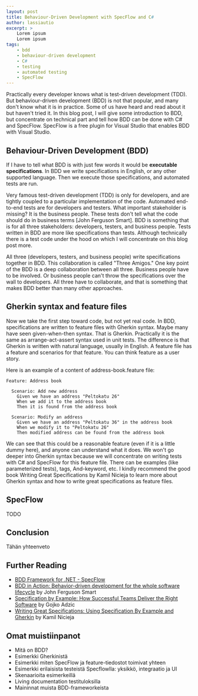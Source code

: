 ```yaml
---
layout: post
title: Behaviour-Driven Development with SpecFlow and C#
author: lassiautio
excerpt: >
    Lorem ipsum
    Lorem ipsum
tags:
    - bdd
    - behaviour-driven development
    - C#
    - testing
    - automated testing
    - SpecFlow
---
```


Practically every developer knows what is test-driven development (TDD). But behaviour-driven development (BDD) is not that popular, and many don't
know what it is in practice. Some of us have heard and read about it but haven't tried it. In this blog post, I will give some introduction to BDD,
but concentrate on technical part and tell how BDD can be done with C# and SpecFlow. SpecFlow is a free plugin for Visual Studio that enables BDD with Visual Studio.

## Behaviour-Driven Development (BDD)

If I have to tell what BDD is with just few words it would be **executable specifications**. In BDD we write specifications in English, or any other supported language. Then we execute those specifications, and automated tests are run.

Very famous test-driven development (TDD) is only for developers, and are tightly coupled to a particular implementation of the code. Automated end-to-end tests are for developers and testers. What important stakeholder is missing? It is the business people. These tests don't tell what the code should do in business terms [John Ferguson Smart]. BDD is something that is for all three stakeholders: developers, testers, and business people. Tests written in BDD are more like specifications than tests. Although technically there is a test code under the hood on which I will concentrate on this blog post more.

All three (developers, testers, and business people) write specifications together in BDD. This collaboration is called "Three Amigos." One key point of the BDD is a deep collaboration between all three. Business people have to be involved. Or business people can't throw the specifications over the wall to developers. All three have to collaborate, and that is something that makes BDD better than many other approaches.

## Gherkin syntax and feature files

Now we take the first step toward code, but not yet real code. In BDD, specifications are written to feature files with Gherkin syntax. Maybe many have seen given-when-then syntax. That is Gherkin. Practically it is the same as arrange-act-assert syntax used in unit tests. The difference is that Gherkin is written with natural language, usually in English. A feature file has a feature and scenarios for that feature. You can think feature as a user story.

Here is an example of a content of address-book.feature file:

    Feature: Address book

      Scenario: Add new address
        Given we have an address "Peltokatu 26"
        When we add it to the address book
        Then it is found from the address book

      Scenario: Modify an address
        Given we have an address "Peltokatu 36" in the address book
        When we modify it to "Peltokatu 26"
        Then modified address can be found from the address book

We can see that this could be a reasonable feature (even if it is a little dummy here), and anyone can understand what it does. We won't go deeper into Gherkin syntax because we will concentrate on writing tests with C# and SpecFlow for this feature file. There can be examples (like parameterized tests), tags, And-keyword, etc. I kindly recommend the good book Writing Great Specifications by Kamil Nicieja to learn more about Gherkin syntax and how to write great specifications as feature files.

## SpecFlow

TODO

## Conclusion

Tähän yhteenveto

## Further Reading

* [BDD Framework for .NET - SpecFlow](https://specflow.org/)
* [BDD in Action: Behavior-driven development for the whole software lifecycle](https://www.goodreads.com/book/show/20578311-bdd-in-action) by John Ferguson Smart
* [Specification by Example: How Successful Teams Deliver the Right Software](https://www.goodreads.com/book/show/10288718-specification-by-example) by Gojko Adzic
* [Writing Great Specifications: Using Specification By Example and Gherkin](https://www.goodreads.com/book/show/32171117-writing-great-specifications) by Kamil Nicieja

## Omat muistiinpanot

- Mitä on BDD?
- Esimerkki Gherkinistä
- Esimerkki miten SpecFlow ja feature-tiedostot toimivat yhteen
- Esimerkki erilaisista testeistä Specflowlla: yksikkö, integraatio ja UI
- Skenaarioita esimerkeillä
- Living documentation testituloksilla
- Maininnat muista BDD-frameworkeista